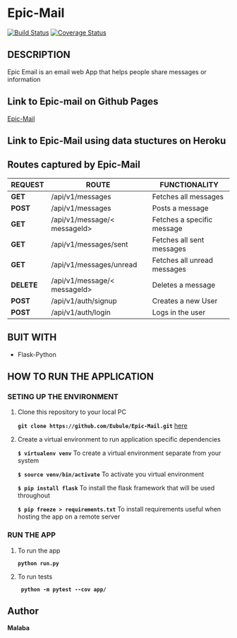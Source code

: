 # Epic-Mail
[![Build Status](https://travis-ci.com/Eubule/Epic-Mail.svg?branch=ch-test-endpoints-164848377)](https://travis-ci.com/Eubule/Epic-Mail)
[![Coverage Status](https://coveralls.io/repos/github/Eubule/Epic-Mail/badge.svg?branch=ch-test-endpoints-164848377)](https://coveralls.io/github/Eubule/Epic-Mail?branch=ch-test-endpoints-164848377)

## DESCRIPTION

Epic Email is an email  web App that helps people share messages or information

## Link to Epic-mail on Github Pages

[Epic-Mail](https://eubule.github.io/Epic-Mail/)

## Link to Epic-Mail using data stuctures on Heroku

[](#)

## Routes captured by Epic-Mail

 REQUEST | ROUTE | FUNCTIONALITY
 ------- | ----- | -------------
 **GET** | /api/v1/messages | Fetches all messages
 **POST** | /api/v1/messages | Posts a message
 **GET** | /api/v1/message/< messageId> | Fetches a specific message
 **GET** | /api/v1/messages/sent | Fetches all sent messages
 **GET** | /api/v1/messages/unread | Fetches all unread messages
 **DELETE** | /api/v1/message/< messageId> | Deletes a message
 **POST** | /api/v1/auth/signup | Creates a new User
 **POST** | /api/v1/auth/login | Logs in the user


## BUIT WITH

 * Flask-Python

## HOW TO RUN THE APPLICATION

 ### SETING UP THE ENVIRONMENT
 
 1. Clone this repository to your local PC

    **` git clone https://github.com/Eubule/Epic-Mail.git `** [here](https://github.com/Eubule/Epic-Mail)


 2. Create a virtual environment to run application specific dependencies

    **`$ virtualenv venv`**  To create a virtual environment separate from your system

    **`$ source venv/bin/activate`**   To activate you virtual environment

    **`$ pip install flask`**   To install the flask framework that will be used throughout

    **`$ pip freeze > requirements.txt`**   To install requirements useful when hosting the app on a remote server


 ### RUN THE APP

 1. To run the app

    **` python run.py `**

 2. To run tests

    **`  python -m pytest --cov app/ `**


## Author

**Malaba**


